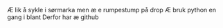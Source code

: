 Æ lik å sykle i sørmarka men æ e rumpestump på drop
Æ bruk python en gang i blant
Derfor har æ github
